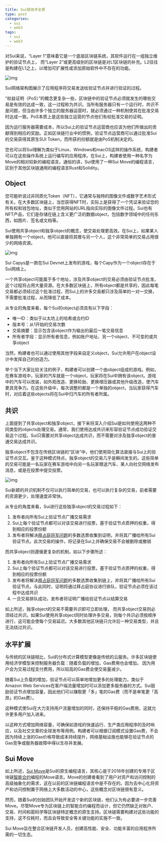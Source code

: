 ```yaml
---
title: Sui链技术全景
type: post
categories:
  - sui
  - web3
tags:
  - sui
  - web3
---
```


对Sui来说，“Layer 1”意味着它是一个底层区块链系统，其软件运行在一组独立维护的验证节点上， 而“Layer 2”或更高级别的区块链是对L1区块链的补充。L2往往是构建在L1之上，以增加可扩展性或添加原始软件中不存在的功能。

![img](https://miro.medium.com/v2/resize:fit:1400/0*7c8jesRjied2Sb14)

Sui网络架构图展示了应用程序将交易发送给验证节点并进行验证的过程。

“权益证明（PoS）”的概念更复杂一些，区块链中的验证节点必须就发生的哪些交易是有效的达成一致，这一过程称为共识。当所有服务器只有一个运行时，共识不是问题，但当由许多个独立的服务器运营时，就必须通过一种机制使其在批准交易时达成一致。PoS本质上是这些独立运营的节点他们有权批准交易的证明。

因为运行服务器需要成本，所以Sui上的验证节点运营商也应该为他们所做出的贡献得到相应的奖励。正如区块链行业中的惯例，验证节点运营商可以通过批准Sui的交易获得其原生SUI Token，而所获的份额就是由PoS机制决定的。

您也可以将Sui理解为类似于Linux、Windows和macOS这样的操作系统，构建者可以在这些操作系统上运行编写的应用程序。在Sui上，构建者使用一种名字为Move的相对较新的编程语言。通俗的讲，Sui使用了一种Sui Move的编程语言，区别于其他区块链通用的编程语言Rust和Solidity。

## Object

您可能听说过非同质化Token（NFT），它通常与独特的图像文件或数字艺术形式有关。在大多数区块链上，当您获得NFT时，实际上是获得了一个凭证来验证您的所有权和钱包地址，类似于您用网站的URL指向实际的图像文件过程。Sui也有NFT产品，它们是存储在链上含义更广泛的数据object，包括数字领域中的任何东西，如图片、签名或文档等。

Sui使用共享object和独享object的概念，使交易处理更高效。在Sui上，如果某人单独拥有一个object，他可以直接将其赠与另一个人，这个非常简单的交易占用很少的网络资源。

![img](https://miro.medium.com/v2/resize:fit:1400/0*Ki_4mJtZHPLpeKFF)

Sui Capys是一款在Sui Devnet上发布的游戏，每个Capy作为一个object存在于Sui网络上。

一个共享object可能属于多个地址，涉及共享object的交易必须由验证节点批准，这个过程将占用大量资源。在大多数区块链上，所有object都是共享的，因此每笔交易都必须经过这个批准过程，而Sui上的许多交易都只涉及简单的一对一交换，不需要批准过程，从而降低了成本。

从专业的角度来看，每个Sui的object必须具有以下字段：

- 唯一ID：类似于以太坊上的哈希或合约ID
- 版本号：从1开始的交易次数
- 交易摘要：显示包含该object作为输出的最后一笔交易信息
- 所有者字段：显示所有者信息，例如账户地址、另一个object、不可变的或共享object

当然，构建者也可以通过使用其他字段来自定义object，Sui允许用户在object设计中发挥自己的创造力。

举个当下大家比较关注的例子，构建者可以创建一个由object组成的游戏。例如，在赛车游戏中，玩家的汽车就是一个object，玩家将在Sui中拥有该object。游戏中的汽车可以改装，如外观改造、更换轮胎、更换增压器或其他升级改造，使汽车更具竞争力。在这些升级中，每次调整的都是一个单独的object，当玩家获得汽车时，对应着这些objects将在Sui中归汽车的所有者所属。

## 共识

上面提到了共享object和独享object，接下来将深入介绍Sui是如何使用这两种不同类型的objects处理交易。通常，我们使用达成共识来形容验证节点成功验证交易这个过程。Sui只需要对共享object达成共识，而不需要对涉及独享object的普通交易达成共识。

独享object不包含在传统区块链的“区块”中，他们使用简化算法直接与Sui上的验证节点交互。鉴于这种模式特点，独享object的交易几乎是瞬间发生的。这些简单的交易可能是一名玩家在赛车游戏中向另一名玩家赠送汽车、某人向社交网络发布消息，或是在投票中提交投票。

![img](https://miro.medium.com/v2/resize:fit:1400/0*FGw0QZR8tAdCFzdr)

Sui新颖的共识机制不仅可以执行简单的交易，也可以执行复杂的交易，前者需要的资源更少，处理速度非常快。

从专业的角度来看，Sui进行这些独享object的交易过程如下：

1. 发布者向所有Sui上验证节点广播交易需求
2. Sui上每个验证节点都可以对该交易进行投票，基于验证节点质押的权重，得到相应的投票份额
3. 发布者将解决[拜占庭将军问题](https://en.wikipedia.org/wiki/Byzantine_fault?ref=blog.suifoundation.org)的多数选票收集到证明，并将其广播给所有Sui验证节点。此次交易的操作，将记录在Sui上并确保交易不会被删除或撤销

而共享object则遵循更复杂的机制，如以下步骤所述：

1. 发布者向所有Sui上验证节点广播交易需求
2. Sui上每个验证节点都可以对该交易进行投票，基于验证节点质押的权重，得到相应的投票份额
3. 发布者将解决[拜占庭将军问题](https://en.wikipedia.org/wiki/Byzantine_fault?ref=blog.suifoundation.org)的多数选票收集到链上，并将其广播给所有Sui验证节点。与此同时，证明将通过拜占庭协议进行排队，验证节点必须在该过程中达成共识
4. 一旦交易排队成功，发布者将证明广播给验证节点以结算交易

如上所述，独享object的交易不需要共识即可立即处理， 而共享object交易则必须经过共识。如果Sui使用共享object同时处理许多交易，则每个共识必须按顺序进行，这可能会使每个交易延迟。大多数其他区块链只允许后一种交易类型，并且无法绕过共识。

## 水平扩展

与传统的区块链相比，Sui的分布式计算模型更像是传统的云服务。许多区块链使用经济学模型来控制服务器负载：随着负载的增加，Gas费用也会增加。 因为用户会为交易过程支付费用，所以较高的Gas费会使交易量减少。

随着Sui上负载的增加，验证节点可以简单地增加更多的处理能力，类似于Amazon Web Services在客户端流量增加时可以添加更多服务器的方式。Sui鼓励验证节点增加容量，因此他们可以赚取更「多」笔的Gas费（而不是单笔更「高昂」的Gas费）。

这种模式使Sui在大力支持用户流量增加的同时，还保持平稳的Gas费用，这就允许更多用户加入进来。

以这种方式增加网络容量，可确保如游戏的快速运行、生产类应用程序的及时响应，以及社交文章的全球发布等用例。构建者可以根据订阅模式设置Gas费，不会因为持续上涨的Gas价格导致成本持续提升，网络基础设施也能够在验证节点的Gas竞争或服务器故障中得以生存并发展。

## Sui Move

如上所述，[Sui Move](https://docs.sui.io/learn/sui-move-diffs?ref=blog.suifoundation.org)是Sui的原生编程语言，其核心是于2018年创建的专用于区块链[智能合约](https://en.wikipedia.org/wiki/Smart_contract?ref=blog.suifoundation.org)编程的Move语言。Move的创建者看到了用户对资产和访问控制的高级抽象化的需求，这在以前的区块链编程语言中是不存在的。因为去中心化将资产和访问控制置于网络上大多数活动的中心，这些概念对区块链很有意义。

然而，随着Sui的创始团队开始开发这个新的区块链，他们认为有必要进一步完善Move。尽管Move专为区块链上的智能合约编程而设计，但它仍然缺乏对账户、交易、时间和密码学等区块链特定概念的原生支持。区块链需要构建对这些功能的支持，这不仅耗时，而且会导致安全等关键功能的实施不一致。

Sui Move旨在整合区块链开发人员，创建高性能、安全、功能丰富的应用程序所需的一切生态。
